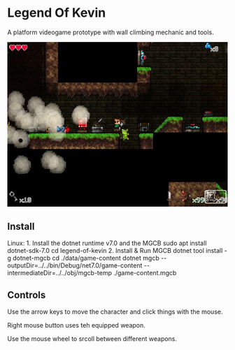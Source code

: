 # Legend Of Kevin
A platform videogame prototype with wall climbing mechanic and tools.

![lok](lok.jpg)

## Install
Linux: 
    1. Install the dotnet runtime v7.0 and the MGCB
        sudo apt install dotnet-sdk-7.0
        cd legend-of-kevin
    2. Install & Run MGCB
        dotnet tool install -g dotnet-mgcb
        cd ./data/game-content
        dotnet mgcb --outputDir=../../bin/Debug/net7.0/game-content --intermediateDir=../../obj/mgcb-temp ./game-content.mgcb

## Controls
Use the arrow keys to move the character and click things with the mouse.

Right mouse button uses teh equipped weapon.

Use the mouse wheel to srcoll between different weapons.
